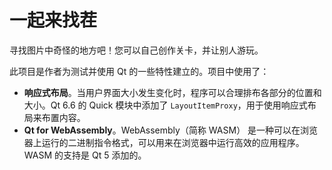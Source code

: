 # 一起来找茬

寻找图片中奇怪的地方吧！您可以自己创作关卡，并让别人游玩。

此项目是作者为测试并使用 Qt 的一些特性建立的。项目中使用了：
- **响应式布局**。当用户界面大小发生变化时，程序可以合理排布各部分的位置和大小。Qt 6.6 的 Quick 模块中添加了 `LayoutItemProxy`，用于使用响应式布局来布置内容。
- **Qt for WebAssembly**。WebAssembly（简称 WASM） 是一种可以在浏览器上运行的二进制指令格式，可以用来在浏览器中运行高效的应用程序。WASM 的支持是 Qt 5 添加的。
